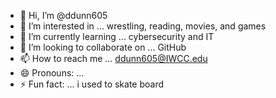 - 👋 Hi, I’m @ddunn605 
- 👀 I’m interested in ... wrestling, reading, movies, and games
- 🌱 I’m currently learning ... cybersecurity and IT
- 💞️ I’m looking to collaborate on ... GitHub
- 📫 How to reach me ... ddunn605@IWCC.edu
- 😄 Pronouns: ... 
- ⚡ Fun fact: ... i used to skate board

<!---
ddunn605/ddunn605 is a ✨ special ✨ repository because its `README.md` (this file) appears on your GitHub profile.
You can click the Preview link to take a look at your changes.
--->
